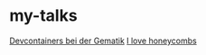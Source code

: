 # my-talks
[Devcontainers bei der Gematik](https://svensommer.github.io/my-talks/talks/devcontainers@gematik/index.html)
[I love honeycombs](https://svensommer.github.io/my-talks/talks/honeycombs/index.html)